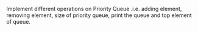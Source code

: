 Implement different operations on Priority Queue .i.e. adding element, removing element, size of priority queue, print the queue and top element of queue.
